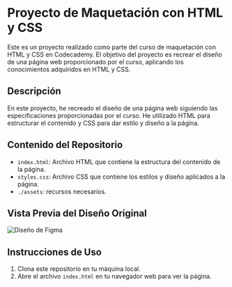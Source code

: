 # Proyecto de Maquetación con HTML y CSS

Este es un proyecto realizado como parte del curso de maquetación con HTML y CSS en Codecademy. El objetivo del proyecto es recrear el diseño de una página web proporcionado por el curso, aplicando los conocimientos adquiridos en HTML y CSS.

## Descripción

En este proyecto, he recreado el diseño de una página web siguiendo las especificaciones proporcionadas por el curso. He utilizado HTML para estructurar el contenido y CSS para dar estilo y diseño a la página. 

## Contenido del Repositorio

- `index.html`: Archivo HTML que contiene la estructura del contenido de la página.
- `styles.css`: Archivo CSS que contiene los estilos y diseño aplicados a la página.
- `./assets`: recursos necesarios.

## Vista Previa del Diseño Original

![Diseño de Figma](https://github.com/MariaGargoles/Landing_Desing/assets/84070258/c4f38c92-e0ff-4273-a47b-078e71ea441a)


## Instrucciones de Uso

1. Clona este repositorio en tu máquina local.
2. Abre el archivo `index.html` en tu navegador web para ver la página.
